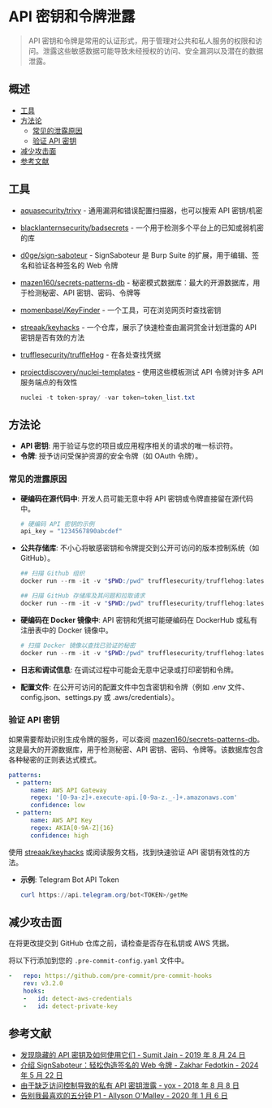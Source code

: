 # API 密钥和令牌泄露

> API 密钥和令牌是常用的认证形式，用于管理对公共和私人服务的权限和访问。泄露这些敏感数据可能导致未经授权的访问、安全漏洞以及潜在的数据泄露。

## 概述

- [工具](#工具)
- [方法论](#方法论)
    - [常见的泄露原因](#常见的泄露原因)
    - [验证 API 密钥](#验证-api-密钥)
- [减少攻击面](#减少攻击面)
- [参考文献](#参考文献)

## 工具

- [aquasecurity/trivy](https://github.com/aquasecurity/trivy) - 通用漏洞和错误配置扫描器，也可以搜索 API 密钥/机密
- [blacklanternsecurity/badsecrets](https://github.com/blacklanternsecurity/badsecrets) - 一个用于检测多个平台上的已知或弱机密的库
- [d0ge/sign-saboteur](https://github.com/d0ge/sign-saboteur) - SignSaboteur 是 Burp Suite 的扩展，用于编辑、签名和验证各种签名的 Web 令牌
- [mazen160/secrets-patterns-db](https://github.com/mazen160/secrets-patterns-db) - 秘密模式数据库：最大的开源数据库，用于检测秘密、API 密钥、密码、令牌等
- [momenbasel/KeyFinder](https://github.com/momenbasel/KeyFinder) - 一个工具，可在浏览网页时查找密钥
- [streaak/keyhacks](https://github.com/streaak/keyhacks) - 一个仓库，展示了快速检查由漏洞赏金计划泄露的 API 密钥是否有效的方法
- [trufflesecurity/truffleHog](https://github.com/trufflesecurity/truffleHog) - 在各处查找凭据
- [projectdiscovery/nuclei-templates](https://github.com/projectdiscovery/nuclei-templates) - 使用这些模板测试 API 令牌对许多 API 服务端点的有效性

    ```powershell
    nuclei -t token-spray/ -var token=token_list.txt
    ```

## 方法论

- **API 密钥**: 用于验证与您的项目或应用程序相关的请求的唯一标识符。
- **令牌**: 授予访问受保护资源的安全令牌（如 OAuth 令牌）。

### 常见的泄露原因

- **硬编码在源代码中**: 开发人员可能无意中将 API 密钥或令牌直接留在源代码中。

    ```py
    # 硬编码 API 密钥的示例
    api_key = "1234567890abcdef"
    ```

- **公共存储库**: 不小心将敏感密钥和令牌提交到公开可访问的版本控制系统（如 GitHub）。

    ```ps1
    ## 扫描 Github 组织
    docker run --rm -it -v "$PWD:/pwd" trufflesecurity/trufflehog:latest github --org=trufflesecurity
    
    ## 扫描 GitHub 存储库及其问题和拉取请求
    docker run --rm -it -v "$PWD:/pwd" trufflesecurity/trufflehog:latest github --repo https://github.com/trufflesecurity/test_keys --issue-comments --pr-comments
    ```

- **硬编码在 Docker 镜像中**: API 密钥和凭据可能硬编码在 DockerHub 或私有注册表中的 Docker 镜像中。

    ```ps1
    # 扫描 Docker 镜像以查找已验证的秘密
    docker run --rm -it -v "$PWD:/pwd" trufflesecurity/trufflehog:latest docker --image trufflesecurity/secrets
    ```

- **日志和调试信息**: 在调试过程中可能会无意中记录或打印密钥和令牌。

- **配置文件**: 在公开可访问的配置文件中包含密钥和令牌（例如 .env 文件、config.json、settings.py 或 .aws/credentials）。

### 验证 API 密钥

如果需要帮助识别生成令牌的服务，可以查阅 [mazen160/secrets-patterns-db](https://github.com/mazen160/secrets-patterns-db)。这是最大的开源数据库，用于检测秘密、API 密钥、密码、令牌等。该数据库包含各种秘密的正则表达式模式。

```yaml
patterns:
  - pattern:
      name: AWS API Gateway
      regex: '[0-9a-z]+.execute-api.[0-9a-z._-]+.amazonaws.com'
      confidence: low
  - pattern:
      name: AWS API Key
      regex: AKIA[0-9A-Z]{16}
      confidence: high
```

使用 [streaak/keyhacks](https://github.com/streaak/keyhacks) 或阅读服务文档，找到快速验证 API 密钥有效性的方法。

- **示例**: Telegram Bot API Token

    ```ps1
    curl https://api.telegram.org/bot<TOKEN>/getMe
    ```

## 减少攻击面

在将更改提交到 GitHub 仓库之前，请检查是否存在私钥或 AWS 凭据。

将以下行添加到您的 `.pre-commit-config.yaml` 文件中。

```yml
-   repo: https://github.com/pre-commit/pre-commit-hooks
    rev: v3.2.0
    hooks:
    -   id: detect-aws-credentials
    -   id: detect-private-key
```

## 参考文献

- [发现隐藏的 API 密钥及如何使用它们 - Sumit Jain - 2019 年 8 月 24 日](https://web.archive.org/web/20191012175520/https://medium.com/@sumitcfe/finding-hidden-api-keys-how-to-use-them-11b1e5d0f01d)
- [介绍 SignSaboteur：轻松伪造签名的 Web 令牌 - Zakhar Fedotkin - 2024 年 5 月 22 日](https://portswigger.net/research/introducing-signsaboteur-forge-signed-web-tokens-with-ease)
- [由于缺乏访问控制导致的私有 API 密钥泄露 - yox - 2018 年 8 月 8 日](https://hackerone.com/reports/376060)
- [告别我最喜欢的五分钟 P1 - Allyson O'Malley - 2020 年 1 月 6 日](https://www.allysonomalley.com/2020/01/06/saying-goodbye-to-my-favorite-5-minute-p1/)